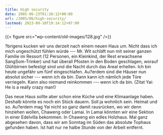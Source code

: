 ```yaml
---
title: High security
date: 2005-06-23T01:28:12+00:00
url: /2005/06/high-security/
lastmod: 2023-09-10T19:14:12+07:00
---
```

{{< figure src="wp-content/old-images/128.jpg" />}}

?brigens kucken wir uns derzeit nach einem neuen Haus um. Nicht dass ich mich ungeschützt fühlen würde --- Mr. Wit schläft nun mit seiner ganzen Familie im Ressort (12 Personen, ein Kleinkind, der Rest erwachsene SangSom-Trinker) und hat überall Pfosten in den Boden geschlagen, worauf Glühbirnen befestigt sind und die Nacht durch das Areal erhellen. Ich bin heute ungefähr um fünf eingeschlafen. Au?erdem sind die Häuser nun absolut sicher --- wenn ich da bin. Dann kann ich nämlich jede Türe verriegeln. Kann also niemand reinkommen --- wenn ich da bin. (Zitat Yai: He is a really crazy man!)

Das neue Haus sollte aber schon eine Küche und eine Klimaanlage haben. Deshalb könnte es noch ein Stück dauern. Soll ja wohnlich sein. Heimat und so. Au?erdem mag Yai nicht so ganz damit rausrücken, wo wir denn hinziehen wollen, Chaweng oder Lamai. In Lamai könnten wir eine Sektion in einer Edelvilla bekommen. In Chaweng ein edles Holzhaus. Mal ganz abgesehen davon, dass wir am Sonntag im Süden das absolute Tophaus gefunden haben. Ist halt nur ne halbe Stunde von der Arbeit entfernt.
